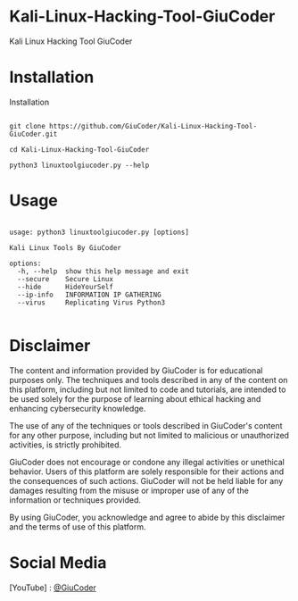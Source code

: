 # Kali-Linux-Hacking-Tool-GiuCoder
Kali Linux Hacking Tool GiuCoder 

# Installation

Installation 

```

git clone https://github.com/GiuCoder/Kali-Linux-Hacking-Tool-GiuCoder.git

cd Kali-Linux-Hacking-Tool-GiuCoder

python3 linuxtoolgiucoder.py --help

```

# Usage

```

usage: python3 linuxtoolgiucoder.py [options]

Kali Linux Tools By GiuCoder

options:
  -h, --help  show this help message and exit
  --secure    Secure Linux
  --hide      HideYourSelf
  --ip-info   INFORMATION IP GATHERING
  --virus     Replicating Virus Python3


```



# Disclaimer

The content and information provided by GiuCoder is for educational purposes only. The techniques and tools described in any of the content on this platform, including but not limited to code and tutorials, are intended to be used solely for the purpose of learning about ethical hacking and enhancing cybersecurity knowledge.

The use of any of the techniques or tools described in GiuCoder's content for any other purpose, including but not limited to malicious or unauthorized activities, is strictly prohibited.

GiuCoder does not encourage or condone any illegal activities or unethical behavior. Users of this platform are solely responsible for their actions and the consequences of such actions. GiuCoder will not be held liable for any damages resulting from the misuse or improper use of any of the information or techniques provided.

By using GiuCoder, you acknowledge and agree to abide by this disclaimer and the terms of use of this platform.

# Social Media

[YouTube] : [@GiuCoder](https://www.youtube.com/channel/UCFH1zkg-QNOCk-c6mfUgCjA)
